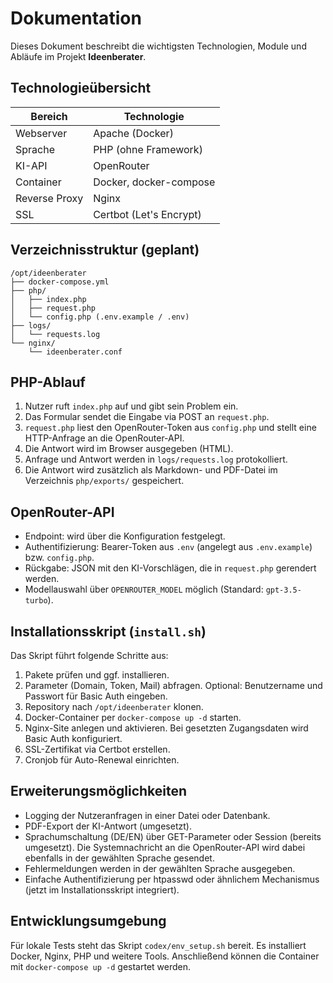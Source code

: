 # Dokumentation

Dieses Dokument beschreibt die wichtigsten Technologien, Module und Abläufe
im Projekt **Ideenberater**.

## Technologieübersicht

| Bereich        | Technologie                     |
|----------------|---------------------------------|
| Webserver      | Apache (Docker)                 |
| Sprache        | PHP (ohne Framework)            |
| KI-API         | OpenRouter                      |
| Container      | Docker, docker-compose          |
| Reverse Proxy  | Nginx                           |
| SSL            | Certbot (Let's Encrypt)         |

## Verzeichnisstruktur (geplant)

```
/opt/ideenberater
├── docker-compose.yml
├── php/
│   ├── index.php
│   ├── request.php
│   └── config.php (.env.example / .env)
├── logs/
│   └── requests.log
└── nginx/
    └── ideenberater.conf
```

## PHP-Ablauf
1. Nutzer ruft `index.php` auf und gibt sein Problem ein.
2. Das Formular sendet die Eingabe via POST an `request.php`.
3. `request.php` liest den OpenRouter-Token aus `config.php` und stellt eine
   HTTP-Anfrage an die OpenRouter-API.
4. Die Antwort wird im Browser ausgegeben (HTML).
5. Anfrage und Antwort werden in `logs/requests.log` protokolliert.
6. Die Antwort wird zusätzlich als Markdown- und PDF-Datei im Verzeichnis `php/exports/` gespeichert.

## OpenRouter-API
- Endpoint: wird über die Konfiguration festgelegt.
- Authentifizierung: Bearer-Token aus `.env` (angelegt aus `.env.example`) bzw. `config.php`.
- Rückgabe: JSON mit den KI-Vorschlägen, die in `request.php` gerendert werden.
- Modellauswahl über `OPENROUTER_MODEL` möglich (Standard: `gpt-3.5-turbo`).

## Installationsskript (`install.sh`)
Das Skript führt folgende Schritte aus:
1. Pakete prüfen und ggf. installieren.
2. Parameter (Domain, Token, Mail) abfragen.
   Optional: Benutzername und Passwort für Basic Auth eingeben.
3. Repository nach `/opt/ideenberater` klonen.
4. Docker-Container per `docker-compose up -d` starten.
5. Nginx-Site anlegen und aktivieren.
   Bei gesetzten Zugangsdaten wird Basic Auth konfiguriert.
6. SSL-Zertifikat via Certbot erstellen.
7. Cronjob für Auto-Renewal einrichten.

## Erweiterungsmöglichkeiten
- Logging der Nutzeranfragen in einer Datei oder Datenbank.
- PDF-Export der KI-Antwort (umgesetzt).
- Sprachumschaltung (DE/EN) über GET-Parameter oder Session (bereits umgesetzt).
  Die Systemnachricht an die OpenRouter-API wird dabei ebenfalls in der gewählten Sprache gesendet.
- Fehlermeldungen werden in der gewählten Sprache ausgegeben.
- Einfache Authentifizierung per htpasswd oder ähnlichem Mechanismus (jetzt im Installationsskript integriert).

## Entwicklungsumgebung
Für lokale Tests steht das Skript `codex/env_setup.sh` bereit. Es installiert Docker, Nginx, PHP und weitere Tools. Anschließend können die Container mit `docker-compose up -d` gestartet werden.
